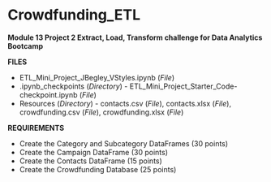 # Crowdfunding_ETL
<strong>Module 13 Project 2 Extract, Load, Transform challenge for Data Analytics Bootcamp</strong>

<strong>FILES</strong>
<ul>
<li>ETL_Mini_Project_JBegley_VStyles.ipynb (<em>File</em>)
<li>.ipynb_checkpoints (<em>Directory</em>) - ETL_Mini_Project_Starter_Code-checkpoint.ipynb (<em>File</em>)
<li>Resources (<em>Directory</em>) - contacts.csv (<em>File</em>), contacts.xlsx (<em>File</em>), crowdfunding.csv (<em>File</em>), crowdfunding.xlsx (<em>File</em>)</li>
</ul>

<strong>REQUIREMENTS</strong>
<ul>
<li>Create the Category and Subcategory DataFrames (30 points)
<li>Create the Campaign DataFrame (30 points)
<li>Create the Contacts DataFrame (15 points)
<li>Create the Crowdfunding Database (25 points)
</li>
</ul>
